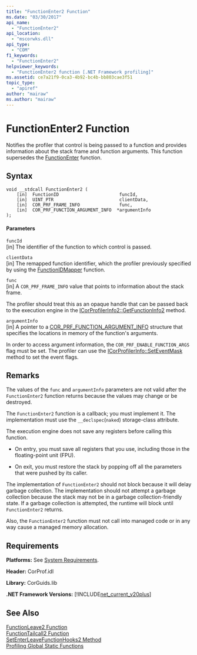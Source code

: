 ```yaml
---
title: "FunctionEnter2 Function"
ms.date: "03/30/2017"
api_name: 
  - "FunctionEnter2"
api_location: 
  - "mscorwks.dll"
api_type: 
  - "COM"
f1_keywords: 
  - "FunctionEnter2"
helpviewer_keywords: 
  - "FunctionEnter2 function [.NET Framework profiling]"
ms.assetid: ce7a21f9-0ca3-4b92-bc4b-bb803cae3f51
topic_type: 
  - "apiref"
author: "mairaw"
ms.author: "mairaw"
---
```

# FunctionEnter2 Function
Notifies the profiler that control is being passed to a function and provides information about the stack frame and function arguments. This function supersedes the [FunctionEnter](../../../../docs/framework/unmanaged-api/profiling/functionenter-function.md) function.  
  
## Syntax  
  
```  
void __stdcall FunctionEnter2 (  
    [in]  FunctionID                       funcId,   
    [in]  UINT_PTR                         clientData,   
    [in]  COR_PRF_FRAME_INFO               func,   
    [in]  COR_PRF_FUNCTION_ARGUMENT_INFO  *argumentInfo  
);  
```  
  
#### Parameters  
 `funcId`  
 [in] The identifier of the function to which control is passed.  
  
 `clientData`  
 [in] The remapped function identifier, which the profiler previously specified by using the [FunctionIDMapper](../../../../docs/framework/unmanaged-api/profiling/functionidmapper-function.md) function.  
  
 `func`  
 [in] A `COR_PRF_FRAME_INFO` value that points to information about the stack frame.  
  
 The profiler should treat this as an opaque handle that can be passed back to the execution engine in the [ICorProfilerInfo2::GetFunctionInfo2](../../../../docs/framework/unmanaged-api/profiling/icorprofilerinfo2-getfunctioninfo2-method.md) method.  
  
 `argumentInfo`  
 [in] A pointer to a [COR_PRF_FUNCTION_ARGUMENT_INFO](../../../../docs/framework/unmanaged-api/profiling/cor-prf-function-argument-info-structure.md) structure that specifies the locations in memory of the function's arguments.  
  
 In order to access argument information, the `COR_PRF_ENABLE_FUNCTION_ARGS` flag must be set. The profiler can use the [ICorProfilerInfo::SetEventMask](../../../../docs/framework/unmanaged-api/profiling/icorprofilerinfo-seteventmask-method.md) method to set the event flags.  
  
## Remarks  
 The values of the `func` and `argumentInfo` parameters are not valid after the `FunctionEnter2` function returns because the values may change or be destroyed.  
  
 The `FunctionEnter2` function is a callback; you must implement it. The implementation must use the `__declspec`(`naked`) storage-class attribute.  
  
 The execution engine does not save any registers before calling this function.  
  
- On entry, you must save all registers that you use, including those in the floating-point unit (FPU).  
  
- On exit, you must restore the stack by popping off all the parameters that were pushed by its caller.  
  
 The implementation of `FunctionEnter2` should not block because it will delay garbage collection. The implementation should not attempt a garbage collection because the stack may not be in a garbage collection-friendly state. If a garbage collection is attempted, the runtime will block until `FunctionEnter2` returns.  
  
 Also, the `FunctionEnter2` function must not call into managed code or in any way cause a managed memory allocation.  
  
## Requirements  
 **Platforms:** See [System Requirements](../../../../docs/framework/get-started/system-requirements.md).  
  
 **Header:** CorProf.idl  
  
 **Library:** CorGuids.lib  
  
 **.NET Framework Versions:** [!INCLUDE[net_current_v20plus](../../../../includes/net-current-v20plus-md.md)]  
  
## See Also  
 [FunctionLeave2 Function](../../../../docs/framework/unmanaged-api/profiling/functionleave2-function.md)  
 [FunctionTailcall2 Function](../../../../docs/framework/unmanaged-api/profiling/functiontailcall2-function.md)  
 [SetEnterLeaveFunctionHooks2 Method](../../../../docs/framework/unmanaged-api/profiling/icorprofilerinfo2-setenterleavefunctionhooks2-method.md)  
 [Profiling Global Static Functions](../../../../docs/framework/unmanaged-api/profiling/profiling-global-static-functions.md)
